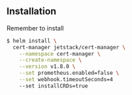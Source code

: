 ## Installation

Remember to install


```bash
$ helm install \
  cert-manager jetstack/cert-manager \
    --namespace cert-manager \
    --create-namespace \
    --version v1.8.0 \
    --set prometheus.enabled=false \
    --set webhook.timeoutSeconds=4
    --set installCRDs=true
```
